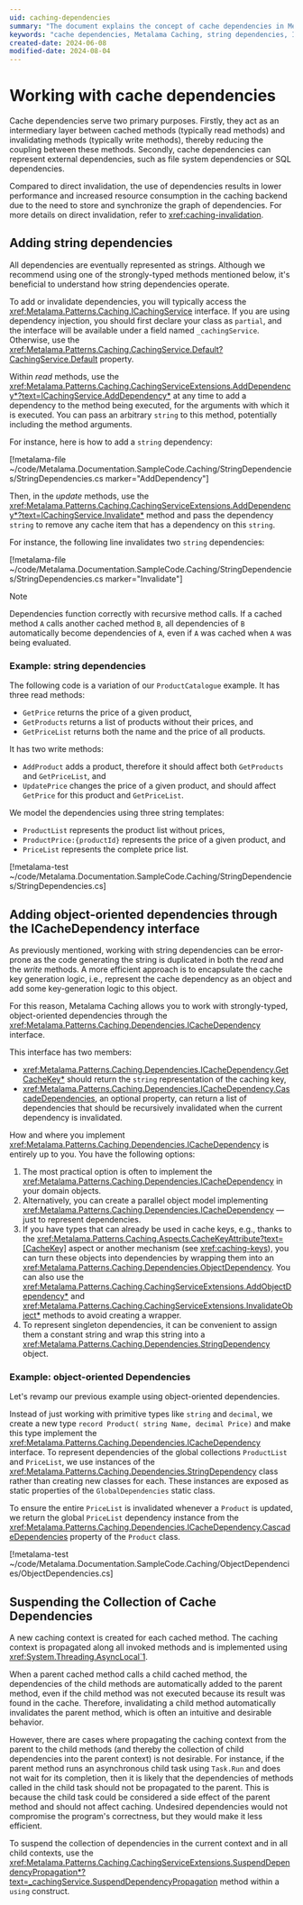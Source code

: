```yaml
---
uid: caching-dependencies
summary: "The document explains the concept of cache dependencies in Metalama Caching, detailing how to add string dependencies, implement object-oriented dependencies, and suspend the collection of cache dependencies. It also highlights the potential trade-offs in performance and resource usage."
keywords: "cache dependencies, Metalama Caching, string dependencies, ICacheDependency interface, cache invalidation, object-oriented cache dependencies, ICachingService, caching backend, AddDependency method, Invalidate method"
created-date: 2024-06-08
modified-date: 2024-08-04
---
```

# Working with cache dependencies

Cache dependencies serve two primary purposes. Firstly, they act as an intermediary layer between cached methods (typically read methods) and invalidating methods (typically write methods), thereby reducing the coupling between these methods. Secondly, cache dependencies can represent external dependencies, such as file system dependencies or SQL dependencies.

Compared to direct invalidation, the use of dependencies results in lower performance and increased resource consumption in the caching backend due to the need to store and synchronize the graph of dependencies. For more details on direct invalidation, refer to <xref:caching-invalidation>.

## Adding string dependencies

All dependencies are eventually represented as strings. Although we recommend using one of the strongly-typed methods mentioned below, it's beneficial to understand how string dependencies operate.

To add or invalidate dependencies, you will typically access the <xref:Metalama.Patterns.Caching.ICachingService> interface. If you are using dependency injection, you should first declare your class as `partial`, and the interface will be available under a field named `_cachingService`. Otherwise, use the <xref:Metalama.Patterns.Caching.CachingService.Default?CachingService.Default> property.

Within _read_ methods, use the <xref:Metalama.Patterns.Caching.CachingServiceExtensions.AddDependency*?text=ICachingService.AddDependency*> at any time to add a dependency to the method being executed, for the arguments with which it is executed. You can pass an arbitrary `string` to this method, potentially including the method arguments.

For instance, here is how to add a `string` dependency:

[!metalama-file ~/code/Metalama.Documentation.SampleCode.Caching/StringDependencies/StringDependencies.cs marker="AddDependency"]

Then, in the _update_ methods, use the <xref:Metalama.Patterns.Caching.CachingServiceExtensions.AddDependency*?text=ICachingService.Invalidate*> method and pass the dependency `string` to remove any cache item that has a dependency on this `string`.

For instance, the following line invalidates two `string` dependencies:

[!metalama-file ~/code/Metalama.Documentation.SampleCode.Caching/StringDependencies/StringDependencies.cs marker="Invalidate"]

> [!NOTE]
> Dependencies function correctly with recursive method calls. If a cached method `A` calls another cached method `B`, all dependencies of `B` automatically become dependencies of `A`, even if `A` was cached when `A` was being evaluated.


### Example: string dependencies

The following code is a variation of our `ProductCatalogue` example. It has three read methods:

* `GetPrice` returns the price of a given product,
* `GetProducts` returns a list of products without their prices, and
* `GetPriceList` returns both the name and the price of all products.

It has two write methods:

* `AddProduct` adds a product, therefore it should affect both `GetProducts` and  `GetPriceList`, and
* `UpdatePrice` changes the price of a given product, and should affect `GetPrice` for this product and `GetPriceList`.

We model the dependencies using three string templates:

* `ProductList` represents the product list without prices,
* `ProductPrice:{productId}` represents the price of a given product, and
* `PriceList` represents the complete price list.

[!metalama-test ~/code/Metalama.Documentation.SampleCode.Caching/StringDependencies/StringDependencies.cs]

## Adding object-oriented dependencies through the ICacheDependency interface

As previously mentioned, working with string dependencies can be error-prone as the code generating the string is duplicated in both the _read_ and the _write_ methods. A more efficient approach is to encapsulate the cache key generation logic, i.e., represent the cache dependency as an object and add some key-generation logic to this object.

For this reason, Metalama Caching allows you to work with strongly-typed, object-oriented dependencies through the <xref:Metalama.Patterns.Caching.Dependencies.ICacheDependency> interface.

This interface has two members:

* <xref:Metalama.Patterns.Caching.Dependencies.ICacheDependency.GetCacheKey*> should return the `string` representation of the caching key,
* <xref:Metalama.Patterns.Caching.Dependencies.ICacheDependency.CascadeDependencies>, an optional property, can return a list of dependencies that should be recursively invalidated when the current dependency is invalidated.

How and where you implement <xref:Metalama.Patterns.Caching.Dependencies.ICacheDependency> is entirely up to you. You have the following options:

1. The most practical option is often to implement the <xref:Metalama.Patterns.Caching.Dependencies.ICacheDependency> in your domain objects.
2. Alternatively, you can create a parallel object model implementing <xref:Metalama.Patterns.Caching.Dependencies.ICacheDependency> &mdash; just to represent dependencies.
3. If you have types that can already be used in cache keys, e.g., thanks to the <xref:Metalama.Patterns.Caching.Aspects.CacheKeyAttribute?text=[CacheKey]> aspect or another mechanism (see <xref:caching-keys>), you can turn these objects into dependencies by wrapping them into an <xref:Metalama.Patterns.Caching.Dependencies.ObjectDependency>. You can also use the <xref:Metalama.Patterns.Caching.CachingServiceExtensions.AddObjectDependency*> and <xref:Metalama.Patterns.Caching.CachingServiceExtensions.InvalidateObject*> methods to avoid creating a wrapper.
4. To represent singleton dependencies, it can be convenient to assign them a constant string and wrap this string into a <xref:Metalama.Patterns.Caching.Dependencies.StringDependency> object.

### Example: object-oriented Dependencies

Let's revamp our previous example using object-oriented dependencies.

Instead of just working with primitive types like `string` and `decimal`, we create a new type `record Product( string Name, decimal Price)` and make this type implement the  <xref:Metalama.Patterns.Caching.Dependencies.ICacheDependency> interface.
To represent dependencies of the global collections `ProductList` and `PriceList`, we use instances of the <xref:Metalama.Patterns.Caching.Dependencies.StringDependency> class rather than creating new classes for each. These instances are exposed as static properties of the `GlobalDependencies` static class.

To ensure the entire `PriceList` is invalidated whenever a `Product` is updated, we return the global `PriceList` dependency instance from the <xref:Metalama.Patterns.Caching.Dependencies.ICacheDependency.CascadeDependencies> property of the `Product` class.

[!metalama-test ~/code/Metalama.Documentation.SampleCode.Caching/ObjectDependencies/ObjectDependencies.cs]

## Suspending the Collection of Cache Dependencies

A new caching context is created for each cached method. The caching context is propagated along all invoked methods and is implemented using <xref:System.Threading.AsyncLocal`1>.

When a parent cached method calls a child cached method, the dependencies of the child methods are automatically added to the parent method, even if the child method was not executed because its result was found in the cache. Therefore, invalidating a child method automatically invalidates the parent method, which is often an intuitive and desirable behavior.

However, there are cases where propagating the caching context from the parent to the child methods (and thereby the collection of child dependencies into the parent context) is not desirable. For instance, if the parent method runs an asynchronous child task using `Task.Run` and does not wait for its completion, then it is likely that the dependencies of methods called in the child task should not be propagated to the parent. This is because the child task could be considered a side effect of the parent method and should not affect caching. Undesired dependencies would not compromise the program's correctness, but they would make it less efficient.

To suspend the collection of dependencies in the current context and in all child contexts, use the <xref:Metalama.Patterns.Caching.CachingServiceExtensions.SuspendDependencyPropagation*?text=_cachingService.SuspendDependencyPropagation> method within a `using` construct.



